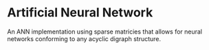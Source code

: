 # Artificial Neural Network

An ANN implementation using sparse matricies that allows for neural networks conforming to any acyclic digraph structure.
